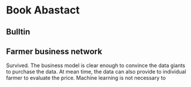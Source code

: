 # Book Abastact 
## Bulltin
## Farmer business network
Survived. The business model is clear enough to convince the data giants to purchase the data. At mean time, the data can also provide to individual farmer to evaluate the price. Machine learning is not necessary to 
<!--stackedit_data:
eyJoaXN0b3J5IjpbLTE3ODYzNDg0NjQsLTEyNDUyNzUzNjFdfQ
==
-->